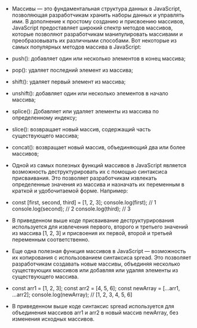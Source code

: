 - Массивы — это фундаментальная структура данных в JavaScript, позволяющая разработчикам хранить наборы данных и управлять ими. В дополнение к простому созданию и присвоению массивов, JavaScript предоставляет широкий спектр методов массивов, которые позволяют разработчикам манипулировать массивами и преобразовывать их различными способами. Вот некоторые из самых популярных методов массива в JavaScript:

- push(): добавляет один или несколько элементов в конец массива;

- pop(): удаляет последний элемент из массива;

- shift(): удаляет первый элемент из массива;

- unshift(): добавляет один или несколько элементов в начало массива;

- splice(): Добавляет или удаляет элементы из массива по определенному индексу;

- slice(): возвращает новый массив, содержащий часть существующего массива;

- concat(): возвращает новый массив, объединяющий два или более массивов;

- Одной из самых полезных функций массивов в JavaScript является возможность деструктурировать их с помощью синтаксиса присваивания. Это позволяет разработчикам извлекать определенные значения из массива и назначать их переменным в краткой и удобочитаемой форме. Например:

- const [first, second, third] = [1, 2, 3]; console.log(first); // 1 console.log(second); // 2 console.log(third); // 3

- В приведенном выше коде присваивание деструктурирования используется для извлечения первого, второго и третьего значений из массива [1, 2, 3] и присвоения их первой, второй и третьей переменным соответственно.

- Еще одна полезная функция массивов в JavaScript — возможность их копирования с использованием синтаксиса spread. Это позволяет разработчикам создавать новые массивы, объединяя несколько существующих массивов или добавляя или удаляя элементы из существующего массива.

- const arr1 = [1, 2, 3]; const arr2 = [4, 5, 6]; const newArray = [...arr1, ...arr2]; console.log(newArray); // [1, 2, 3, 4, 5, 6]

- В приведенном выше коде синтаксис spread используется для объединения массивов arr1 и arr2 в новый массив newArray, без изменения исходных массивов.